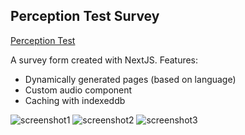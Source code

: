 
## Perception Test Survey
[Perception Test](https://survey-snowwl.vercel.app/)

A survey form created with NextJS.
Features:
- Dynamically generated pages (based on language)
- Custom audio component
- Caching with indexeddb

![screenshot1](https://raw.githubusercontent.com/sunflowermarmalade/perception-test-survey/main/media/screenshot1.png)
![screenshot2](https://raw.githubusercontent.com/sunflowermarmalade/perception-test-survey/main/media/screenshot2.png)
![screenshot3](https://raw.githubusercontent.com/sunflowermarmalade/perception-test-survey/main/media/screenshot3.png)
